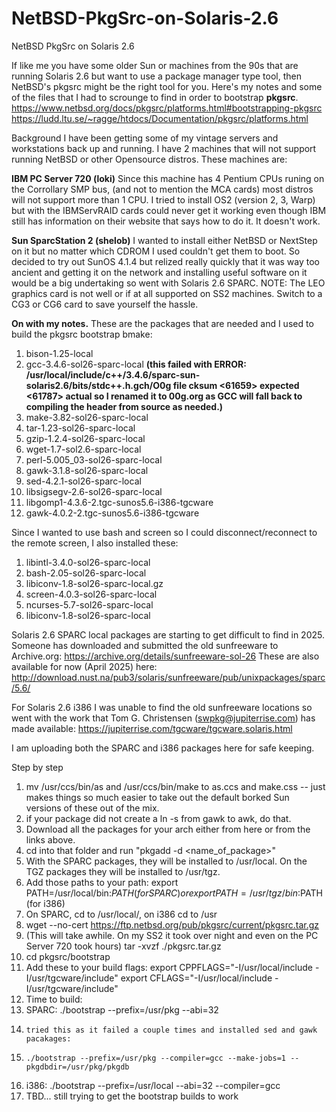 # NetBSD-PkgSrc-on-Solaris-2.6
NetBSD PkgSrc on Solaris 2.6

If like me you have some older Sun or machines from the 90s that are running Solaris 2.6 but want to use a package manager type tool, then NetBSD's pkgsrc might be the right tool for you. Here's my notes and some of the files that I had to scrounge to find in order to bootstrap **pkgsrc**.
https://www.netbsd.org/docs/pkgsrc/platforms.html#bootstrapping-pkgsrc
https://ludd.ltu.se/~ragge/htdocs/Documentation/pkgsrc/platforms.html

Background
I have been getting some of my vintage servers and workstations back up and running. I have 2 machines that will not support running NetBSD or other Opensource distros. These machines are:

**IBM PC Server 720 (loki)**
Since this machine has 4 Pentium CPUs runing on the Corrollary SMP bus, (and not to mention the MCA cards) most distros will not support more than 1 CPU. I tried to install OS2 (version 2, 3, Warp) but with the IBMServRAID cards could never get it working even though IBM still has information on their website that says how to do it. It doesn't work. 

**Sun SparcStation 2 (shelob)**
I wanted to install either NetBSD or NextStep on it but no matter which CDROM I used couldn't get them to boot. So decided to try out SunOS 4.1.4 but relized really quickly that it was way too ancient and getting it on the network and installing useful software on it would be a big undertaking so went with Solaris 2.6 SPARC. 
NOTE: The LEO graphics card is not well or if at all supported on SS2 machines. Switch to a CG3 or CG6 card to save yourself the hassle.

**On with my notes.**
These are the packages that are needed and I used to build the pkgsrc bootstrap bmake:
1. bison-1.25-local
2. gcc-3.4.6-sol26-sparc-local **(this failed with ERROR: /usr/local/include/c++/3.4.6/sparc-sun-solaris2.6/bits/stdc++.h.gch/O0g file cksum <61659> expected <61787> actual so I renamed it to 00g.org as GCC will fall back to compiling the header from source as needed.)**
3. make-3.82-sol26-sparc-local
4. tar-1.23-sol26-sparc-local
5. gzip-1.2.4-sol26-sparc-local
6. wget-1.7-sol2.6-sparc-local
7. perl-5.005_03-sol26-sparc-local
8. gawk-3.1.8-sol26-sparc-local
9. sed-4.2.1-sol26-sparc-local
10. libsigsegv-2.6-sol26-sparc-local
12. libgomp1-4.3.6-2.tgc-sunos5.6-i386-tgcware
13. gawk-4.0.2-2.tgc-sunos5.6-i386-tgcware


Since I wanted to use bash and screen so I could disconnect/reconnect to the remote screen, I also installed these:
1. libintl-3.4.0-sol26-sparc-local
2. bash-2.05-sol26-sparc-local
3. libiconv-1.8-sol26-sparc-local.gz
4. screen-4.0.3-sol26-sparc-local
5. ncurses-5.7-sol26-sparc-local
6. libiconv-1.8-sol26-sparc-local 

Solaris 2.6 SPARC local packages are starting to get difficult to find in 2025. Someone has downloaded and submitted the old sunfreeware to Archive.org:
https://archive.org/details/sunfreeware-sol-26
These are also available for now (April 2025) here: http://download.nust.na/pub3/solaris/sunfreeware/pub/unixpackages/sparc/5.6/

For Solaris 2.6 i386 I was unable to find the old sunfreeware locations so went with the work that Tom G. Christensen (swpkg@jupiterrise.com) has made available:
https://jupiterrise.com/tgcware/tgcware.solaris.html

I am uploading both the SPARC and i386 packages here for safe keeping.

Step by step
1. mv /usr/ccs/bin/as and /usr/ccs/bin/make to as.ccs and make.css -- just makes things so much easier to take out the default borked Sun versions of these out of the mix.
2. if your package did not create a ln -s from gawk to awk, do that.
3. Download all the packages for your arch either from here or from the links above.
4. cd into that folder and run "pkgadd -d <name_of_package>"
5. With the SPARC packages, they will be installed to /usr/local. On the TGZ packages they will be installed to /usr/tgz.
6. Add those paths to your path: export PATH=/usr/local/bin:$PATH (for SPARC) or export PATH=/usr/tgz/bin:$PATH (for i386)
7. On SPARC, cd to /usr/local/, on i386 cd to /usr
8. wget --no-cert https://ftp.netbsd.org/pub/pkgsrc/current/pkgsrc.tar.gz
9. (This will take awhile. On my SS2 it took over night and even on the PC Server 720 took hours) tar -xvzf ./pkgsrc.tar.gz
10. cd pkgsrc/bootstrap
11. Add these to your build flags:
      export CPPFLAGS="-I/usr/local/include -I/usr/tgcware/include"
      export CFLAGS="-I/usr/local/include -I/usr/tgcware/include"
12. Time to build:
13.   SPARC: ./bootstrap --prefix=/usr/pkg --abi=32
14.     tried this as it failed a couple times and installed sed and gawk pacakages:
15.     ./bootstrap --prefix=/usr/pkg --compiler=gcc --make-jobs=1 --pkgdbdir=/usr/pkg/pkgdb
16.   i386: ./bootstrap --prefix=/usr/local --abi=32 --compiler=gcc
17. TBD... still trying to get the bootstrap builds to work
